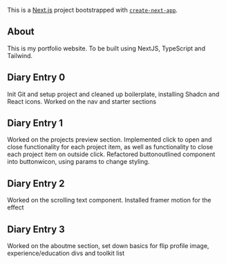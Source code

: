 This is a [Next.js](https://nextjs.org/) project bootstrapped with [`create-next-app`](https://github.com/vercel/next.js/tree/canary/packages/create-next-app).

## About
This is my portfolio website. To be built using NextJS, TypeScript and Tailwind.

## Diary Entry 0
Init Git and setup project and cleaned up boilerplate, installing Shadcn and React icons. Worked on the nav and starter sections

## Diary Entry 1
Worked on the projects preview section. Implemented click to open and close functionality for each project item, as well as functionality to close each project item on outside click. Refactored buttonoutlined component into buttonwicon, using params to change styling.

## Diary Entry 2
Worked on the scrolling text component. Installed framer motion for the effect

## Diary Entry 3
Worked on the aboutme section, set down basics for flip profile image, experience/education divs and toolkit list